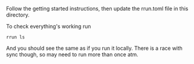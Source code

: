 Follow the getting started instructions, then update the rrun.toml file in this
directory.

To check everything's working run
```
rrun ls
```

And you should see the same as if you run it locally.  There is a race with sync
though, so may need to run more than once atm.
